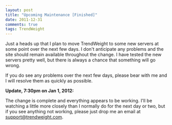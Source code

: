 ```yaml
---
layout: post
title: "Upcoming Maintenance [Finished]"
date: 2011-12-31
comments: true
tags: TrendWeight
---
```


Just a heads up that I plan to move TrendWeight to some new servers at some point over the next few days.  I don't anticipate any problems and the site should remain available throughout the change.  I have tested the new servers pretty well, but there is always a chance that something will go wrong.

If you do see any problems over the next few days, please bear with me and I will resolve them as quickly as possible.

**Update, 7:30pm on Jan 1, 2012:**

The change is complete and everything appears to be working.  I'll be watching a little more closely than I normally do for the next day or two, but if you see anything not working, please just drop me an email at support@trendweight.com.
